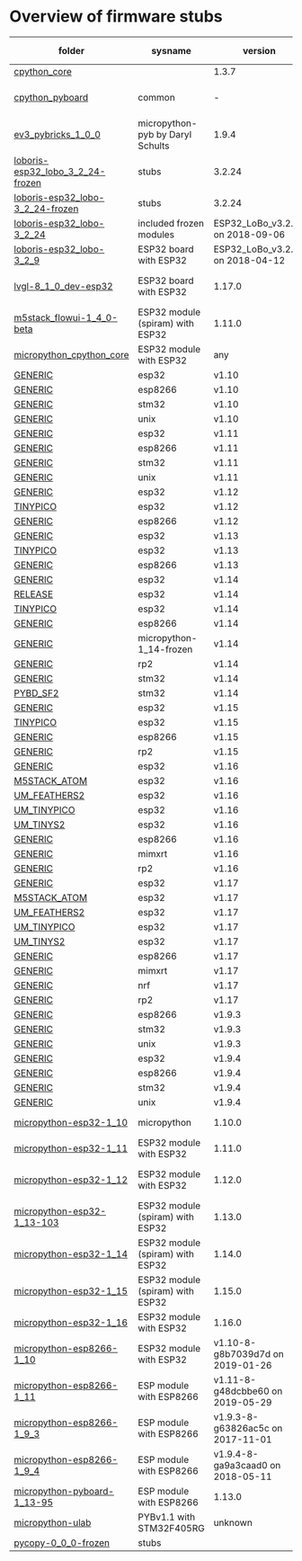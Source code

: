# Overview of firmware stubs 

| folder | sysname | version |  machine | # stubs | stubber version 
|--------|---------|---------|----------|---------|----------------
| [cpython_core](./stubs/cpython_core)|  | 1.3.7 | common | 24 | 1.3.7 
| [cpython_pyboard](./stubs/cpython_pyboard)| common | - | micropython-pyb by Daryl Schults | 1 | manual 
| [ev3_pybricks_1_0_0](./stubs/ev3_pybricks_1_0_0)| micropython-pyb by Daryl Schults | 1.9.4 | ev3 | 80 | 1.3.2 
| [loboris-esp32_lobo_3_2_24-frozen](./stubs/loboris-esp32_lobo_3_2_24-frozen)| stubs | 3.2.24 | loboris | 17 | 1.3.7 
| [loboris-esp32_lobo-3_2_24-frozen](./stubs/loboris-esp32_lobo-3_2_24-frozen)| stubs | 3.2.24 | included frozen modules | 0 | manual 
| [loboris-esp32_lobo-3_2_24](./stubs/loboris-esp32_lobo-3_2_24)| included frozen modules | ESP32_LoBo_v3.2.24 on 2018-09-06 | ESP32 board with ESP32 | 68 | 1.0.0 
| [loboris-esp32_lobo-3_2_9](./stubs/loboris-esp32_lobo-3_2_9)| ESP32 board with ESP32 | ESP32_LoBo_v3.2.9 on 2018-04-12 | ESP32 board with ESP32 | 68 | 1.1.2 
| [lvgl-8_1_0_dev-esp32](./stubs/lvgl-8_1_0_dev-esp32)| ESP32 board with ESP32 | 1.17.0 | ESP32 module (spiram) with ESP32 | 3 | 1.4.0.beta 
| [m5stack_flowui-1_4_0-beta](./stubs/m5stack_flowui-1_4_0-beta)| ESP32 module (spiram) with ESP32 | 1.11.0 | ESP32 module with ESP32 | 129 | 1.3.1 
| [micropython_cpython_core](./stubs/micropython_cpython_core)| ESP32 module with ESP32 | any | cpython core patchfiles | 22 | manual 
| [GENERIC](./stubs/micropython-1_10-frozen/esp32/GENERIC)| esp32 | v1.10 | micropython | 16 | 1.3.7 
| [GENERIC](./stubs/micropython-1_10-frozen/esp8266/GENERIC)| esp8266 | v1.10 | micropython | 15 | 1.3.7 
| [GENERIC](./stubs/micropython-1_10-frozen/stm32/GENERIC)| stm32 | v1.10 | micropython | 4 | 1.3.7 
| [GENERIC](./stubs/micropython-1_10-frozen/unix/GENERIC)| unix | v1.10 | micropython | 2 | 1.3.7 
| [GENERIC](./stubs/micropython-1_11-frozen/esp32/GENERIC)| esp32 | v1.11 | micropython | 16 | 1.3.7 
| [GENERIC](./stubs/micropython-1_11-frozen/esp8266/GENERIC)| esp8266 | v1.11 | micropython | 15 | 1.3.7 
| [GENERIC](./stubs/micropython-1_11-frozen/stm32/GENERIC)| stm32 | v1.11 | micropython | 4 | 1.3.7 
| [GENERIC](./stubs/micropython-1_11-frozen/unix/GENERIC)| unix | v1.11 | micropython | 2 | 1.3.7 
| [GENERIC](./stubs/micropython-1_12-frozen/esp32/GENERIC)| esp32 | v1.12 | micropython | 14 | 1.3.7 
| [TINYPICO](./stubs/micropython-1_12-frozen/esp32/TINYPICO)| esp32 | v1.12 | micropython | 16 | 1.3.7 
| [GENERIC](./stubs/micropython-1_12-frozen/esp8266/GENERIC)| esp8266 | v1.12 | micropython | 15 | 1.3.7 
| [GENERIC](./stubs/micropython-1_13-frozen/esp32/GENERIC)| esp32 | v1.13 | micropython | 14 | 1.3.7 
| [TINYPICO](./stubs/micropython-1_13-frozen/esp32/TINYPICO)| esp32 | v1.13 | micropython | 16 | 1.3.7 
| [GENERIC](./stubs/micropython-1_13-frozen/esp8266/GENERIC)| esp8266 | v1.13 | micropython | 18 | 1.3.7 
| [GENERIC](./stubs/micropython-1_14-frozen/esp32/GENERIC)| esp32 | v1.14 | micropython | 14 | 1.3.7 
| [RELEASE](./stubs/micropython-1_14-frozen/esp32/RELEASE)| esp32 | v1.14 | micropython | 16 | 1.3.7 
| [TINYPICO](./stubs/micropython-1_14-frozen/esp32/TINYPICO)| esp32 | v1.14 | micropython | 16 | 1.3.7 
| [GENERIC](./stubs/micropython-1_14-frozen/esp8266/GENERIC)| esp8266 | v1.14 | micropython | 18 | 1.3.7 
| [GENERIC](./stubs/micropython-1_14-frozen/GENERIC)| micropython-1_14-frozen | v1.14 | micropython | 9 | 1.3.7 
| [GENERIC](./stubs/micropython-1_14-frozen/rp2/GENERIC)| rp2 | v1.14 | micropython | 2 | 1.3.7 
| [GENERIC](./stubs/micropython-1_14-frozen/stm32/GENERIC)| stm32 | v1.14 | micropython | 4 | 1.3.7 
| [PYBD_SF2](./stubs/micropython-1_14-frozen/stm32/PYBD_SF2)| stm32 | v1.14 | micropython | 7 | 1.3.7 
| [GENERIC](./stubs/micropython-1_15-frozen/esp32/GENERIC)| esp32 | v1.15 | micropython | 5 | 1.3.7 
| [TINYPICO](./stubs/micropython-1_15-frozen/esp32/TINYPICO)| esp32 | v1.15 | micropython | 2 | 1.3.7 
| [GENERIC](./stubs/micropython-1_15-frozen/esp8266/GENERIC)| esp8266 | v1.15 | micropython | 7 | 1.3.7 
| [GENERIC](./stubs/micropython-1_15-frozen/rp2/GENERIC)| rp2 | v1.15 | micropython | 2 | 1.3.7 
| [GENERIC](./stubs/micropython-1_16-frozen/esp32/GENERIC)| esp32 | v1.16 | micropython | 5 | 1.3.7 
| [M5STACK_ATOM](./stubs/micropython-1_16-frozen/esp32/M5STACK_ATOM)| esp32 | v1.16 | micropython | 1 | 1.3.7 
| [UM_FEATHERS2](./stubs/micropython-1_16-frozen/esp32/UM_FEATHERS2)| esp32 | v1.16 | micropython | 1 | 1.3.7 
| [UM_TINYPICO](./stubs/micropython-1_16-frozen/esp32/UM_TINYPICO)| esp32 | v1.16 | micropython | 2 | 1.3.7 
| [UM_TINYS2](./stubs/micropython-1_16-frozen/esp32/UM_TINYS2)| esp32 | v1.16 | micropython | 1 | 1.3.7 
| [GENERIC](./stubs/micropython-1_16-frozen/esp8266/GENERIC)| esp8266 | v1.16 | micropython | 7 | 1.3.7 
| [GENERIC](./stubs/micropython-1_16-frozen/mimxrt/GENERIC)| mimxrt | v1.16 | micropython | 1 | 1.3.7 
| [GENERIC](./stubs/micropython-1_16-frozen/rp2/GENERIC)| rp2 | v1.16 | micropython | 2 | 1.3.7 
| [GENERIC](./stubs/micropython-1_17-frozen/esp32/GENERIC)| esp32 | v1.17 | micropython | 4 | 1.3.7 
| [M5STACK_ATOM](./stubs/micropython-1_17-frozen/esp32/M5STACK_ATOM)| esp32 | v1.17 | micropython | 1 | 1.3.7 
| [UM_FEATHERS2](./stubs/micropython-1_17-frozen/esp32/UM_FEATHERS2)| esp32 | v1.17 | micropython | 1 | 1.3.7 
| [UM_TINYPICO](./stubs/micropython-1_17-frozen/esp32/UM_TINYPICO)| esp32 | v1.17 | micropython | 2 | 1.3.7 
| [UM_TINYS2](./stubs/micropython-1_17-frozen/esp32/UM_TINYS2)| esp32 | v1.17 | micropython | 1 | 1.3.7 
| [GENERIC](./stubs/micropython-1_17-frozen/esp8266/GENERIC)| esp8266 | v1.17 | micropython | 6 | 1.3.7 
| [GENERIC](./stubs/micropython-1_17-frozen/mimxrt/GENERIC)| mimxrt | v1.17 | micropython | 1 | 1.3.7 
| [GENERIC](./stubs/micropython-1_17-frozen/nrf/GENERIC)| nrf | v1.17 | micropython | 1 | 1.3.7 
| [GENERIC](./stubs/micropython-1_17-frozen/rp2/GENERIC)| rp2 | v1.17 | micropython | 2 | 1.3.7 
| [GENERIC](./stubs/micropython-1_9_3-frozen/esp8266/GENERIC)| esp8266 | v1.9.3 | micropython | 15 | 1.3.7 
| [GENERIC](./stubs/micropython-1_9_3-frozen/stm32/GENERIC)| stm32 | v1.9.3 | micropython | 3 | 1.3.7 
| [GENERIC](./stubs/micropython-1_9_3-frozen/unix/GENERIC)| unix | v1.9.3 | micropython | 2 | 1.3.7 
| [GENERIC](./stubs/micropython-1_9_4-frozen/esp32/GENERIC)| esp32 | v1.9.4 | micropython | 16 | 1.3.7 
| [GENERIC](./stubs/micropython-1_9_4-frozen/esp8266/GENERIC)| esp8266 | v1.9.4 | micropython | 15 | 1.3.7 
| [GENERIC](./stubs/micropython-1_9_4-frozen/stm32/GENERIC)| stm32 | v1.9.4 | micropython | 4 | 1.3.7 
| [GENERIC](./stubs/micropython-1_9_4-frozen/unix/GENERIC)| unix | v1.9.4 | micropython | 2 | 1.3.7 
| [micropython-esp32-1_10](./stubs/micropython-esp32-1_10)| micropython | 1.10.0 | ESP32 module with ESP32 | 65 | 1.3.2 
| [micropython-esp32-1_11](./stubs/micropython-esp32-1_11)| ESP32 module with ESP32 | 1.11.0 | ESP32 module with ESP32 | 65 | 1.3.2 
| [micropython-esp32-1_12](./stubs/micropython-esp32-1_12)| ESP32 module with ESP32 | 1.12.0 | ESP32 module (spiram) with ESP32 | 66 | 1.3.2 
| [micropython-esp32-1_13-103](./stubs/micropython-esp32-1_13-103)| ESP32 module (spiram) with ESP32 | 1.13.0 | ESP32 module (spiram) with ESP32 | 70 | 1.3.4 
| [micropython-esp32-1_14](./stubs/micropython-esp32-1_14)| ESP32 module (spiram) with ESP32 | 1.14.0 | ESP32 module (spiram) with ESP32 | 75 | 1.3.9 
| [micropython-esp32-1_15](./stubs/micropython-esp32-1_15)| ESP32 module (spiram) with ESP32 | 1.15.0 | ESP32 module with ESP32 | 72 | 1.3.9 
| [micropython-esp32-1_16](./stubs/micropython-esp32-1_16)| ESP32 module with ESP32 | 1.16.0 | ESP32 module with ESP32 | 75 | 1.3.9 
| [micropython-esp8266-1_10](./stubs/micropython-esp8266-1_10)| ESP32 module with ESP32 | v1.10-8-g8b7039d7d on 2019-01-26 | ESP module with ESP8266 | 67 | 1.1.0 
| [micropython-esp8266-1_11](./stubs/micropython-esp8266-1_11)| ESP module with ESP8266 | v1.11-8-g48dcbbe60 on 2019-05-29 | ESP module with ESP8266 | 65 | 1.1.0 
| [micropython-esp8266-1_9_3](./stubs/micropython-esp8266-1_9_3)| ESP module with ESP8266 | v1.9.3-8-g63826ac5c on 2017-11-01 | ESP module with ESP8266 | 57 | 1.1.2 
| [micropython-esp8266-1_9_4](./stubs/micropython-esp8266-1_9_4)| ESP module with ESP8266 | v1.9.4-8-ga9a3caad0 on 2018-05-11 | ESP module with ESP8266 | 43 | 1.1.2 
| [micropython-pyboard-1_13-95](./stubs/micropython-pyboard-1_13-95)| ESP module with ESP8266 | 1.13.0 | PYBv1.1 with STM32F405RG | 47 | 1.3.4 
| [micropython-ulab](./stubs/micropython-ulab)| PYBv1.1 with STM32F405RG | unknown | generic | 9 | 1.3.7 
| [pycopy-0_0_0-frozen](./stubs/pycopy-0_0_0-frozen)| stubs |  |  | -1 |  
